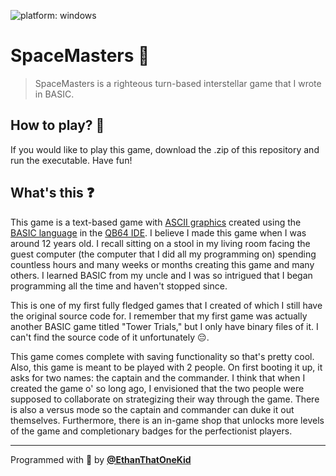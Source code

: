 ![platform: windows](https://img.shields.io/badge/platform-windows-blue.svg)

# SpaceMasters 🌌

> SpaceMasters is a righteous turn-based interstellar game that I wrote in BASIC.

## How to play? 💾

If you would like to play this game, download the .zip of this repository and run the executable. Have fun!

## What's this ❓

This game is a text-based game with [ASCII graphics](https://en.m.wikipedia.org/wiki/ASCII_art) created using the [BASIC language](https://en.m.wikipedia.org/wiki/BASIC) in the [QB64 IDE](https://github.com/QB64Team/qb64). I believe I made this game when I was around 12 years old. I recall sitting on a stool in my living room facing the guest computer (the computer that I did all my programming on) spending countless hours and many weeks or months creating this game and many others. I learned BASIC from my uncle and I was so intrigued that I began programming all the time and haven't stopped since.

This is one of my first fully fledged games that I created of which I still have the original source code for. I remember that my first game was actually another BASIC game titled "Tower Trials," but I only have binary files of it. I can't find the source code of it unfortunately 😔.

This game comes complete with saving functionality so that's pretty cool. Also, this game is meant to be played with 2 people. On first booting it up, it asks for two names: the captain and the commander. I think that when I created the game o' so long ago, I envisioned that the two people were supposed to collaborate on strategizing their way through the game. There is also a versus mode so the captain and commander can duke it out themselves. Furthermore, there is an in-game shop that unlocks more levels of the game and completionary badges for the perfectionist players.

----

Programmed with 💖 by [**@EthanThatOneKid**](https://github.com/EthanThatOneKid)
